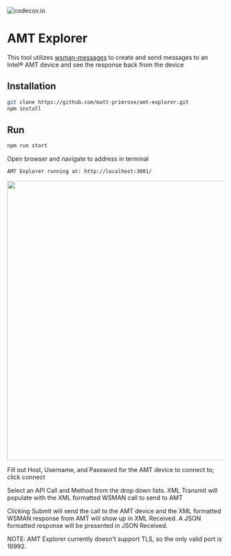 ![codecov.io](https://codecov.io/github/matt-primrose/amt-explorer/coverage.svg?branch=main)
# AMT Explorer

This tool utilizes [wsman-messages](https://github.com/open-amt-cloud-toolkit/wsman-messages) to create and send messages to an Intel&reg; AMT device and see the response back from the device

## Installation
```bash
git clone https://github.com/matt-primrose/amt-explorer.git
npm install
```

## Run
```bash
npm run start
```

Open browser and navigate to address in terminal

```bash
AMT Explorer running at: http://localhost:3001/
```

<p align="center">
<img src="assets/animations/amt-explorer.gif" width="650" />
</p>

Fill out Host, Username, and Password for the AMT device to connect to; click connect

Select an API Call and Method from the drop down lists.  XML Transmit will populate with the XML formatted WSMAN call to send to AMT

Clicking Submit will send the call to the AMT device and the XML formatted WSMAN response from AMT will show up in XML Received.  A JSON formatted response will be presented in JSON Received.

NOTE: AMT Explorer currently doesn't support TLS, so the only valid port is 16992.
